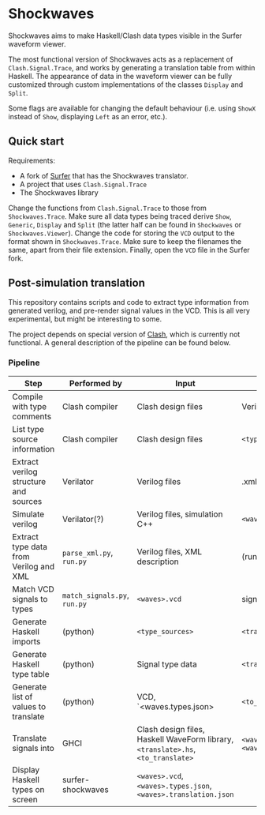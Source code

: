 # Shockwaves

Shockwaves aims to make Haskell/Clash data types visible in the Surfer waveform viewer.

The most functional version of Shockwaves acts as a replacement of `Clash.Signal.Trace`, and works by generating a translation table from within Haskell. The appearance of data in the waveform viewer can be fully customized through custom implementations of the classes `Display` and `Split`.

Some flags are available for changing the default behaviour (i.e. using `ShowX` instead of `Show`, displaying `Left` as an error, etc.).

## Quick start

Requirements:
- A fork of [Surfer](https://gitlab.com/The-Redstar/surfer-shockwaves/) that has the Shockwaves translator.
- A project that uses `Clash.Signal.Trace`
- The Shockwaves library

Change the functions from `Clash.Signal.Trace` to those from `Shockwaves.Trace`.
Make sure all data types being traced derive `Show`, `Generic`, `Display` and `Split` (the latter half can be found in `Shockwaves` or `Shockwaves.Viewer`).
Change the code for storing the `VCD` output to the format shown in `Shockwaves.Trace`. Make sure to keep the filenames the same, apart from their file extension.
Finally, open the `VCD` file in the Surfer fork.

## Post-simulation translation

This repository contains scripts and code to extract type information from generated verilog, and pre-render signal values in the VCD.
This is all very experimental, but might be interesting to some.

The project depends on special version of [Clash](), which is currently not functional. A general description of the pipeline can be found below.


### Pipeline

| Step                                          | Performed by      | Input                             | Output                            |
| --------------------------------------------- | ----------------- | --------------------------------- | --------------------------------- |
| Compile with type comments                    | Clash compiler    | Clash design files                | Verilog files                     |
| List type source information                  | Clash compiler    | Clash design files                | `<type_sources>`                  |
| Extract verilog structure and sources         | Verilator         | Verilog files                     | <design>.xml                      |
| Simulate verilog                              | Verilator(?)      | Verilog files, simulation C++     | `<waves>.vcd`                     |
| Extract type data from Verilog and XML        | `parse_xml.py`, `run.py` | Verilog files, XML description | (runtime)           |
| Match VCD signals to types                    | `match_signals.py`, `run.py` | `<waves>.vcd`|signals list, type data | `<waves>.types.json`         |
| Generate Haskell imports                      | (python)          | `<type_sources>`                  | `<translate>.hs`                  |
| Generate Haskell type table                   | (python)          | Signal type data                  | `<translate>.hs`                  |
| Generate list of values to translate          | (python)          | VCD, `<waves.types.json>          | `<to_translate>`                  |
| Translate signals into                        | GHCI              | Clash design files, Haskell WaveForm library, `<translate>.hs`, `<to_translate>` | `<waves>.types.json`, `<waves>.translation.json` |
| Display Haskell types on screen               | surfer-shockwaves | `<waves>.vcd`,`<waves>.types.json`, `<waves>.translation.json` |      |